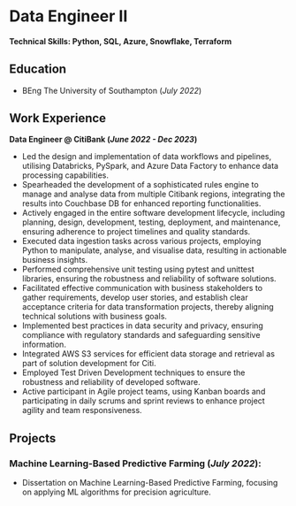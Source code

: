 # Data Engineer II

#### Technical Skills: Python, SQL, Azure, Snowflake, Terraform

## Education
- BEng The University of Southampton (_July 2022_)								       		

## Work Experience
**Data Engineer @ CitiBank (_June 2022 - Dec 2023_)**
- Led the design and implementation of data workflows and pipelines, utilising Databricks, PySpark, and Azure Data Factory to enhance data processing capabilities.
- Spearheaded the development of a sophisticated rules engine to manage and analyse data from multiple Citibank regions, integrating the results into Couchbase DB for enhanced reporting functionalities.
- Actively engaged in the entire software development lifecycle, including planning, design, development, testing, deployment, and maintenance, ensuring adherence to project timelines and quality standards.
- Executed data ingestion tasks across various projects, employing Python to manipulate, analyse, and visualise data, resulting in actionable business insights.
- Performed comprehensive unit testing using pytest and unittest libraries, ensuring the robustness and reliability of software solutions.
- Facilitated effective communication with business stakeholders to gather requirements, develop user stories, and establish clear acceptance criteria for data transformation projects, thereby aligning technical solutions with business goals.
- Implemented best practices in data security and privacy, ensuring compliance with regulatory standards and safeguarding sensitive information.
- Integrated AWS S3 services for efficient data storage and retrieval as part of solution development for Citi.
- Employed Test Driven Development techniques to ensure the robustness and reliability of developed software.
- Active participant in Agile project teams, using Kanban boards and participating in daily scrums and sprint reviews to enhance project agility and team responsiveness.

## Projects

### Machine Learning-Based Predictive Farming (_July 2022_): 

 - Dissertation on Machine Learning-Based Predictive Farming, focusing on applying ML algorithms for precision agriculture.

